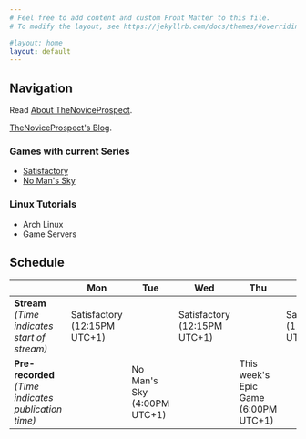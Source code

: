 ```yaml
---
# Feel free to add content and custom Front Matter to this file.
# To modify the layout, see https://jekyllrb.com/docs/themes/#overriding-theme-defaults

#layout: home
layout: default
---
```


## Navigation

Read [About TheNoviceProspect](./about/).

[TheNoviceProspect's Blog](./blog.html).

### Games with current Series

- [Satisfactory](https://www.youtube.com/watch?v=F2zch49qDwI&list=PLuRZiBd8Z0Aq5GqtK5UoLY66ZI3Sg-3tS)
- [No Man's Sky](https://www.youtube.com/watch?v=Pfj9j64duFs&list=PLuRZiBd8Z0AqQu2zZVGclTt4q0hfYRrgB)

### Linux Tutorials

- Arch Linux
- Game Servers

## Schedule

|                                                            | **Mon**                         | **Tue**                        | **Wed**                         | **Thu**                                 | **Fri**                         |
|------------------------------------------------------------|---------------------------------|--------------------------------|---------------------------------|-----------------------------------------|---------------------------------|
| **Stream**<br>*(Time indicates <br>start of stream)*       | Satisfactory<br>(12:15PM UTC+1) |                                | Satisfactory<br>(12:15PM UTC+1) |                                         | Satisfactory<br>(12:15PM UTC+1) |
| **Pre-recorded**<br>*(Time indicates<br>publication time)* |                                 | No Man's Sky<br>(4:00PM UTC+1) |                                 | This week's Epic Game<br>(6:00PM UTC+1) |                                 |
